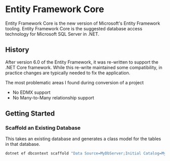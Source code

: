 # Entity Framework Core

Entity Framework Core is the new version of Microsoft's Entity Framework tooling.
Entity Framework Core is the suggested database access technology for Microsoft SQL Server in .NET.

## History
After version 6.0 of the Entity Framework, it was re-written to support the .NET Core framework.
While this re-write maintained some compatibility, in practice changes are typically needed to fix the application.

The most problematic areas I found during conversion of a project
* No EDMX support
* No Many-to-Many relationship support


## Getting Started

### Scaffold an Existing Database

This takes an existing database and generates a class model for the tables in that database.

```bash
dotnet ef dbcontext scaffold "Data Source=MyDbServer;Initial Catalog=MyDb;User ID=Happy;Password=Happy;" Microsoft.EntityFrameworkCore.SqlServer
```